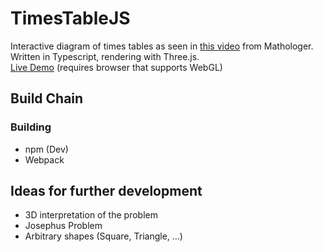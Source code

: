 # TimesTableJS
Interactive diagram of times tables as seen in [this video](https://www.youtube.com/watch?v=qhbuKbxJsk8) from Mathologer.  
Written in Typescript, rendering with Three.js.  
[Live Demo](http://htmlpreview.github.io/?https://github.com/MathiasLengler/TimesTableJS/blob/master/main.html)
(requires browser that supports WebGL)

## Build Chain

### Building
- npm (Dev)
- Webpack


## Ideas for further development

- 3D interpretation of the problem
- Josephus Problem
- Arbitrary shapes (Square, Triangle, ...)
